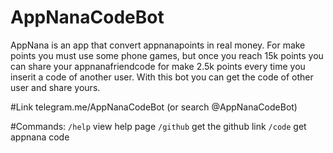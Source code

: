 # AppNanaCodeBot
  AppNana is an app that convert appnanapoints in real money. For make points you must use some phone games, but once you reach 15k points you can share your appnanafriendcode for make 2.5k points every time you inserit a code of another user. With this bot you can get the code of other user and share yours.

#Link
telegram.me/AppNanaCodeBot (or search @AppNanaCodeBot)

#Commands:
`/help` view help page
`/github` get the github link
`/code` get appnana code
